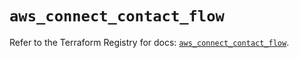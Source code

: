 # `aws_connect_contact_flow`

Refer to the Terraform Registry for docs: [`aws_connect_contact_flow`](https://registry.terraform.io/providers/hashicorp/aws/6.6.0/docs/resources/connect_contact_flow).
